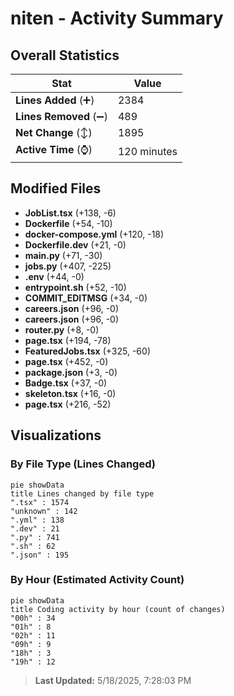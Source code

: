 # niten - Activity Summary 

## Overall Statistics

| Stat                   | Value                                                             |
| ---------------------- | ----------------------------------------------------------------- |
| **Lines Added** (➕)   | 2384                                          |
| **Lines Removed** (➖) | 489                                        |
| **Net Change** (↕)    | 1895                |
| **Active Time** (⌚)   | 120 minutes |


## Modified Files
- **JobList.tsx** (+138, -6)
- **Dockerfile** (+54, -10)
- **docker-compose.yml** (+120, -18)
- **Dockerfile.dev** (+21, -0)
- **main.py** (+71, -30)
- **jobs.py** (+407, -225)
- **.env** (+44, -0)
- **entrypoint.sh** (+52, -10)
- **COMMIT_EDITMSG** (+34, -0)
- **careers.json** (+96, -0)
- **careers.json** (+96, -0)
- **router.py** (+8, -0)
- **page.tsx** (+194, -78)
- **FeaturedJobs.tsx** (+325, -60)
- **page.tsx** (+452, -0)
- **package.json** (+3, -0)
- **Badge.tsx** (+37, -0)
- **skeleton.tsx** (+16, -0)
- **page.tsx** (+216, -52)

## Visualizations

### By File Type (Lines Changed)

```mermaid
pie showData
title Lines changed by file type
".tsx" : 1574
"unknown" : 142
".yml" : 138
".dev" : 21
".py" : 741
".sh" : 62
".json" : 195
```

### By Hour (Estimated Activity Count)

```mermaid
pie showData
title Coding activity by hour (count of changes)
"00h" : 34
"01h" : 8
"02h" : 11
"09h" : 9
"18h" : 3
"19h" : 12
```


> **Last Updated:** 5/18/2025, 7:28:03 PM